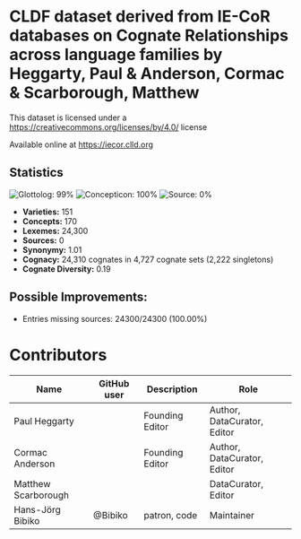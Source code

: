 # CLDF dataset derived from IE-CoR databases on Cognate Relationships across language families by Heggarty, Paul & Anderson, Cormac & Scarborough, Matthew 

This dataset is licensed under a https://creativecommons.org/licenses/by/4.0/ license

Available online at https://iecor.clld.org

## Statistics


![Glottolog: 99%](https://img.shields.io/badge/Glottolog-99%25-green.svg "Glottolog: 99%")
![Concepticon: 100%](https://img.shields.io/badge/Concepticon-100%25-brightgreen.svg "Concepticon: 100%")
![Source: 0%](https://img.shields.io/badge/Source-0%25-red.svg "Source: 0%")

- **Varieties:** 151
- **Concepts:** 170
- **Lexemes:** 24,300
- **Sources:** 0
- **Synonymy:** 1.01
- **Cognacy:** 24,310 cognates in 4,727 cognate sets (2,222 singletons)
- **Cognate Diversity:** 0.19

## Possible Improvements:



- Entries missing sources: 24300/24300 (100.00%)

# Contributors

Name                | GitHub user  | Description                          | Role
---                 | ---          | ---                                  | ---
Paul Heggarty       | | Founding Editor | Author, DataCurator, Editor
Cormac Anderson     | | Founding Editor | Author, DataCurator, Editor
Matthew Scarborough | |                 | DataCurator, Editor
Hans-Jörg Bibiko    | @Bibiko       | patron, code     | Maintainer


